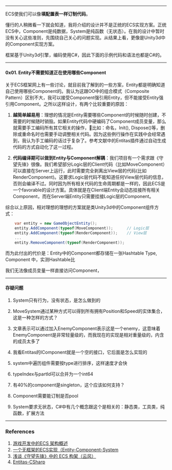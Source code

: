 

---

ECS使我们可以像**填配置表一样订制代码**。

懂行的人稍微看一下就会知道，我将介绍的设计并不是正统的ECS实现方案。正统ECS中，Component是纯数据，System是纯函数（无状态）。在我的设计中暂时没有关心这些准则，先围绕自己关心的问题实现。从结果上看，更像是Unity3d中的Component实现方案。

框架基于Unity3d引擎，编码使用C#，因此下面的示例代码和语法也都是C#的。

---
#### 0x01. Entity不需要知道正在使用哪些Component

关于ECS框架网上有一些讨论，就目前我了解到的一些方案，Entity都是明确知道自己使用哪些Component的。我认为这跟OO中的组合模式（Composite Pattern）区别不大，我可以接受Component强引用Entity，但不能接受Entity强引用Component。之所以这样设计，有两个比较重要的原因：

1. **越简单越易用**：理想的情况是Entity需要哪些Component的时候随时创建，不需要的时候随时销毁。如果Entity代码中硬编码了Component成员变量，那么就需要手工编码所有其它相关的操作，比如：命名，Init(), Dispose()等，删除或重命名时也需要手动调整相关代码。因为这些例行操作在实践中会经常遇到，我认为手工编码的话过于复杂了。参考文献中的Entitas插件通过自动生成代码的方式自动化了这一过程。

2. **代码编译期可以做到Entity与Component解耦**：我们项目有一个需求跟《守望先锋》很像。我们希望部分Logic层的Client代码（比如MoveComponent）可以直接在Server上运行，此时需要完全剥离出View层的代码(比如RenderComponent)。这要求Logic层代码不能知道任何View层代码的信息，否则会编译不过。同时因为所有相关代码的生命周期都是一样的，因此ECS是一个favorable的设计方案。具体就是在Client端Entity会动态挂接所有相关Component，而在Server端Entity只需要挂接Logic层的Component。

综合以上原因，相对理想的理想的方案就是类Unity3d中的Component组件方式：

```csharp
    var entity = new GameObjectEntity();
    entity.AddComponent(typeof(MoveComponent));      // Logic层
    entity.AddComponent(typeof(RenderComponent));    // View层
    ...
    entity.RemoveComponent(typeof(RenderComponent));
```

而为此付出的代价是：Entity中的Component都存储在一张Hashtable Type, Component 中，实测Hashtable比

我们无法像成员变量一样直接访问Component，





---
#### 存疑问题


1. System只有行为，没有状态，是怎么做到的

2. MoveSystem通过某种方式可以得到所有拥有Position和Speed的实体集合， 这是一种怎样的方式？

3. 文章表示可以通过加入EnemyComponent表示这是一个enemy，这意味着EnemyComponent是非常轻量级的，而我现在的实现是相对重量级的，内含的成员太多了

4. 我看Entitas的IComponent就是一个空的接口，它后面是怎么实现的

5. system中遍历组件需要按type进行排序，这样速度才会快

6. typeIndex与partId可以合并为一个int64

7. 有40%的component是singleton，这个应该如何支持？

2. Component需要能订制是否pool

3. System要求无状态，C\#中有几个概念跟这个是相关的：静态类，工具类，纯函数，扩展方法



---

### References


1. [游戏开发中的ECS 架构概述](https://zhuanlan.zhihu.com/p/30538626)
2. [一个无框架的ECS实现（Entity-Component-System](https://zhuanlan.zhihu.com/p/32787878)
3. [浅谈《守望先锋》中的 ECS 构架（云风）](https://blog.codingnow.com/2017/06/overwatch_ecs.html)
4. [Entitas-CSharp](https://github.com/sschmid/Entitas-CSharp)

